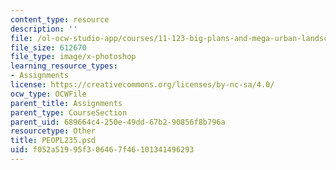 ```yaml
---
content_type: resource
description: ''
file: /ol-ocw-studio-app/courses/11-123-big-plans-and-mega-urban-landscapes-spring-2014/f052a51995f306467f46101341496293_PEOPL235.psd
file_size: 612670
file_type: image/x-photoshop
learning_resource_types:
- Assignments
license: https://creativecommons.org/licenses/by-nc-sa/4.0/
ocw_type: OCWFile
parent_title: Assignments
parent_type: CourseSection
parent_uid: 689664c4-250e-49dd-67b2-90856f8b796a
resourcetype: Other
title: PEOPL235.psd
uid: f052a519-95f3-0646-7f46-101341496293
---
```

